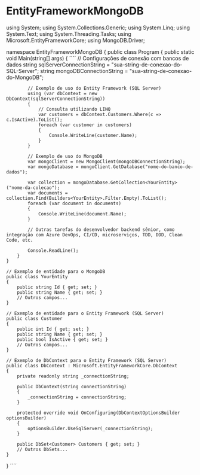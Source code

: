 # EntityFrameworkMongoDB

using System;
using System.Collections.Generic;
using System.Linq;
using System.Text;
using System.Threading.Tasks;
using Microsoft.EntityFrameworkCore;
using MongoDB.Driver;

namespace EntityFrameworkMongoDB
{
    public class Program
    {
        public static void Main(string[] args)
        {
           ´´´´ // Configurações de conexão com bancos de dados
            string sqlServerConnectionString = "sua-string-de-conexao-do-SQL-Server";
            string mongoDBConnectionString = "sua-string-de-conexao-do-MongoDB";

            // Exemplo de uso do Entity Framework (SQL Server)
            using (var dbContext = new DbContext(sqlServerConnectionString))
            {
                // Consulta utilizando LINQ
                var customers = dbContext.Customers.Where(c => c.IsActive).ToList();
                foreach (var customer in customers)
                {
                    Console.WriteLine(customer.Name);
                }
            }

            // Exemplo de uso do MongoDB
            var mongoClient = new MongoClient(mongoDBConnectionString);
            var mongoDatabase = mongoClient.GetDatabase("nome-do-banco-de-dados");

            var collection = mongoDatabase.GetCollection<YourEntity>("nome-da-colecao");
            var documents = collection.Find(Builders<YourEntity>.Filter.Empty).ToList();
            foreach (var document in documents)
            {
                Console.WriteLine(document.Name);
            }

            // Outras tarefas do desenvolvedor backend sênior, como integração com Azure DevOps, CI/CD, microserviços, TDD, DDD, Clean Code, etc.

            Console.ReadLine();
        }
    }

    // Exemplo de entidade para o MongoDB
    public class YourEntity
    {
        public string Id { get; set; }
        public string Name { get; set; }
        // Outros campos...
    }

    // Exemplo de entidade para o Entity Framework (SQL Server)
    public class Customer
    {
        public int Id { get; set; }
        public string Name { get; set; }
        public bool IsActive { get; set; }
        // Outros campos...
    }

    // Exemplo de DbContext para o Entity Framework (SQL Server)
    public class DbContext : Microsoft.EntityFrameworkCore.DbContext
    {
        private readonly string _connectionString;

        public DbContext(string connectionString)
        {
            _connectionString = connectionString;
        }

        protected override void OnConfiguring(DbContextOptionsBuilder optionsBuilder)
        {
            optionsBuilder.UseSqlServer(_connectionString);
        }

        public DbSet<Customer> Customers { get; set; }
        // Outros DbSets...
    }
}
´´´´
